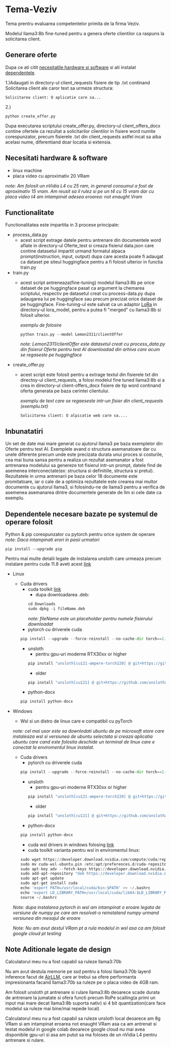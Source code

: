 # Tema-Veziv
Tema prentru evaluarea competentelor primita de la firma Veziv.

Modelul llama3:8b fine-tuned pentru a genera oferte clientilor ca raspuns la solicitarea client.
## Generare oferte
Dupa ce ati citit [necesitatile hardware si software](#Necesitati-hardware-&-software) si ati instalat [dependentele](#Dependentele-necesare-bazate-pe-systemul-de-operare-folosit).

1.)Adaugati in directory-ul client_requests fisiere de tip .txt continand Solicitarea client ale caror text sa urmeze structura:

```
Solicitarea client: O aplicatie care sa...
```


2.)

```
python create_offer.py
```

Dupa executarea scriptului create_offer.py, directory-ul client_offers_docx contine ofertele ca rezultat a solicitarilor clientilor in fisiere word numite corespunzator, precum fisierele .txt din client_requests astfel incat sa aiba acelasi nume, diferentiand doar locatia si extensia.


## Necesitati hardware & software
 - linux machine
 - placa video cu aproximativ 20 VRam

 *note: Am folosit un nVidia L4 cu 25 ram, in general consumul a fost de aproximativ 15 vram. Am reusit sa il rulez si pe un t4 cu 15 vram dar cu placa video t4 am intampinat adesea eroarea: not enaught Vram*

## Functionalitate
Functionalitatea este impartita in 3 procese principale:
 - process_data.py
    - acest script extrage datele pentru antrenare din documentele word aflate in directory-ul Oferte_test si creaza fisierul data.json care contine datasetul impartit urmand formatul alpaca prompt(instruction, input, output) dupa care acesta poate fi adaugat ca dataset pe siteul huggingface pentru a fi folosit ulterior in functia train.py 
 - train.py
    - acest script antreneaza(fine-tuning) modelul llama3:8b pe orice dataset de pe huggingface pasat ca argument la chemarea scriptului, respectiv pe datasetul creat cu process-data.py dupa adaugarea lui pe huggingface sau precum precizat orice dataset de pe huggingface. Fine-tuning-ul este salvat ca un adaptor [LoRa](# "Low-Rank Adaptation") in directory-ul lora_model, pentru a putea fi "merged" cu llama3:8b si folosit ulterior.<br>

      *exemplu de folosire*
      ```
      python train.py --model Lemon2311/clientOffer
      ```
      *note: Lemon2311/clientOffer este datasetul creat cu process_data.py din fisierul Oferte pentru test AI downloadad din arhiva care acum se regaseste pe huggingface*
 - create_offer.py
     - acest script este folosit pentru a extrage textul din fisierele txt din directoy-ul client_requests, a folosi modelul fine tuned llama3:8b si a crea in directory-ul client-offers_docx fisiere de tip word continand oferta generata pe baza cerintei clientului.
       <br>
       
       *exemplu de text care se regaeseste intr-un fisier din client_requests (exemplu.txt)*
       ```
       Solicitarea client: O alpicatie web care sa....
       ```

## Inbunatatiri
 Un set de date mai mare generat cu ajutorul llama3 pe baza exemplelor din Oferte pentru test AI. Exemplele avand o structura asemanatoare dar cu unele diferente precum unde este precizata durata unui proces si costurile, cea mai buna sansa pentru a realiza un rezultat asemanator a fost antrenarea modelului sa genereze tot fisierul intr-un prompt, datele find de asemenea interconectate(ex: structura si definitiile, structura si pretul). Rezultatele in urma antrenarii pe baza celor 18 documente este promitatoare, iar o cale de a optimiza rezultatele este crearea mai multor documente cu ajutorul llama3, si folosindu-ne de llama3 pentru a verifica de asemenea asemanarea dintre documentele generate de llm si cele date ca exemplu.

## Dependentele necesare bazate pe systemul de operare folosit
Python & pip corespunzator cu pytorch pentru orice system de operare
*note: Daca intampinati erori in pasii urmatori*
```
pip install --upgrade pip
```
Pentru mai multe detalii legate de instalarea unsloth care urmeaza precum instalare pentru cuda 11.8 aveti acest [link](https://github.com/unslothai/unsloth)
- Linux
   - Cuda drivers
       - cuda toolkit [link](https://developer.nvidia.com/cuda-downloads?target_os=Linux&target_arch=x86_64&Distribution=Ubuntu&target_version=22.04)
           - dupa downloadarea .deb:
           ```python
           cd Downloads
           sudo dpkg -i fileName.deb
           ```
           *note: fileName este un placeholder pentru numele fisierului downloadat*
       - pytorch cu driverele cuda
       ```python
       pip install --upgrade --force-reinstall --no-cache-dir torch==2.1.0 triton \  --index-url https://download.pytorch.org/whl/cu121
       ```
       - unsloth
          - pentru gpu-uri moderne RTX30xx or higher
          ```python
          pip install "unsloth[cu121-ampere-torch220] @ git+https://github.com/unslothai/unsloth.git"
          ```
          - older 
          ```python
          pip install "unsloth[cu121] @ git+https://github.com/unslothai/unsloth.git"
          ```
       - python-docx
     ```python
     pip install python-docx
     ```
- Windows
   - Wsl si un distro de linux care e compatibil cu pyTorch
  
   *note: cel mai usor este sa downlodati ubuntu de pe microsoft store care instaleaza wsl si versiunea de ubuntu selectata si creaza aplicatia ubuntu care cand este folosita deschide un terminal de linux care e conectat la enviromentul linux instalat.*
   - Cuda drivers
       - pytorch cu driverele cuda
     ```python
     pip install --upgrade --force-reinstall --no-cache-dir torch==2.1.0 triton \  --index-url https://download.pytorch.org/whl/cu121
     ```
       - unsloth
          - pentru gpu-uri moderne RTX30xx or higher
          ```python
          pip install "unsloth[cu121-ampere-torch220] @ git+https://github.com/unslothai/unsloth.git"
          ```
          - older 
          ```python
          pip install "unsloth[cu121] @ git+https://github.com/unslothai/unsloth.git"
          ```
       - python-docx
     ```python
     pip install python-docx
     ```
       - cuda wsl drivers in windows folosing [link](https://developer.nvidia.com/cuda/wsl)
       - cuda toolkit varianta pentru wsl in enviromentul linux:
     ```python
     sudo wget https://developer.download.nvidia.com/compute/cuda/repos/wsl-ubuntu/x86_64/cuda-wsl-ubuntu.pin
     sudo mv cuda-wsl-ubuntu.pin /etc/apt/preferences.d/cuda-repository-pin-600
     sudo apt-key adv --fetch-keys https://developer.download.nvidia.com/compute/cuda/repos/wsl-ubuntu/x86_64/3bf863cc.pub
     sudo add-apt-repository "deb https://developer.download.nvidia.com/compute/cuda/repos/wsl-ubuntu/x86_64/ /"
     sudo apt-get update
     sudo apt-get install cuda
     echo 'export PATH=/usr/local/cuda/bin:$PATH' >> ~/.bashrc
     echo 'export LD_LIBRARY_PATH=/usr/local/cuda/lib64:$LD_LIBRARY_PATH' >> ~/.bashrc
     source ~/.bashrc
      ```
  *Note: dupa instalarea pytorch in wsl am intampinat o eroare legata de versiune de numpy pe care am resolvat-o reinstaland numpy urmand versiunea din mesajul de eroare*

  *Note: Nu am avut destul VRam pt a rula modelul in wsl asa ca am folosit google cloud pt testing*

## Note Aditionale legate de design
Calculatorul meu nu a fost capabil sa ruleze llama3:70b

Nu am avut destula memorie pe ssd pentru a folosi llama3:70b layerd inference facut de [AirLLM](https://github.com/lyogavin/Anima/tree/main/air_llm), care ar trebui sa ofere performanta impresionanta facand llama3:70b sa ruleze pe o placa video de 4GB ram.

Am folosit unsloth pt antrenare si rulare llama3:8b deoarece scade durata de antrenare la jumatate si ofera functi precum RoPe scalling(a primi un input mai mare decat llama3:8b suporta nativ) si 4 bit quantization(care face modelul sa ruleze mai bine/mai repede local)

Calculatorul meu nu a fost capabil sa ruleze unsloth local deoarece am 8g VRam si am intampinat eroarea not enaught VRam asa ca am antrenat si testat modelul in google colab deoarece google cloud nu mai avea disponibile gpu-uri si asa am putut sa ma foloses de un nVidia L4 pentru antrenare si rulare.
